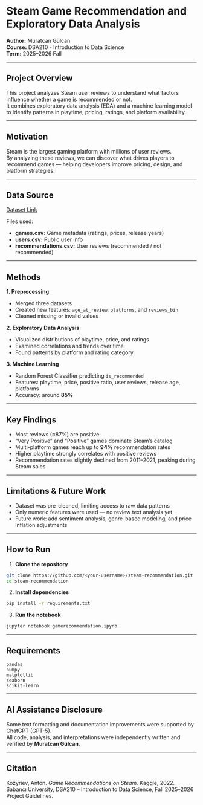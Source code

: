 # Steam Game Recommendation and Exploratory Data Analysis

**Author:** Muratcan Gülcan  
**Course:** DSA210 - Introduction to Data Science  
**Term:** 2025–2026 Fall  

---

## Project Overview
This project analyzes Steam user reviews to understand what factors influence whether a game is recommended or not.  
It combines exploratory data analysis (EDA) and a machine learning model to identify patterns in playtime, pricing, ratings, and platform availability.

---

## Motivation
Steam is the largest gaming platform with millions of user reviews.  
By analyzing these reviews, we can discover what drives players to recommend games — helping developers improve pricing, design, and platform strategies.

---

## Data Source
[Dataset Link](https://www.kaggle.com/datasets/antonkozyriev/game-recommendations-on-steam/data)

Files used:  
- **games.csv:** Game metadata (ratings, prices, release years)  
- **users.csv:** Public user info  
- **recommendations.csv:** User reviews (recommended / not recommended)

---

## Methods
**1. Preprocessing**  
- Merged three datasets  
- Created new features: `age_at_review`, `platforms`, and `reviews_bin`  
- Cleaned missing or invalid values  

**2. Exploratory Data Analysis**  
- Visualized distributions of playtime, price, and ratings  
- Examined correlations and trends over time  
- Found patterns by platform and rating category  

**3. Machine Learning**  
- Random Forest Classifier predicting `is_recommended`  
- Features: playtime, price, positive ratio, user reviews, release age, platforms  
- Accuracy: around **85%**

---

## Key Findings
- Most reviews (≈87%) are positive  
- “Very Positive” and “Positive” games dominate Steam’s catalog  
- Multi-platform games reach up to **94%** recommendation rates  
- Higher playtime strongly correlates with positive reviews  
- Recommendation rates slightly declined from 2011–2021, peaking during Steam sales

---

## Limitations & Future Work
- Dataset was pre-cleaned, limiting access to raw data patterns  
- Only numeric features were used — no review text analysis yet  
- Future work: add sentiment analysis, genre-based modeling, and price inflation adjustments

---

## How to Run

1. **Clone the repository**

```bash
git clone https://github.com/<your-username>/steam-recommendation.git
cd steam-recommendation
```

2. **Install dependencies**

```bash
pip install -r requirements.txt
```

3. **Run the notebook**

```bash
jupyter notebook gamerecommendation.ipynb
```

---

## Requirements

```
pandas
numpy
matplotlib
seaborn
scikit-learn
```

---

## AI Assistance Disclosure
Some text formatting and documentation improvements were supported by ChatGPT (GPT-5).  
All code, analysis, and interpretations were independently written and verified by **Muratcan Gülcan**.

---

## Citation
Kozyriev, Anton. *Game Recommendations on Steam.* Kaggle, 2022.  
Sabancı University, DSA210 – Introduction to Data Science, Fall 2025–2026 Project Guidelines.
